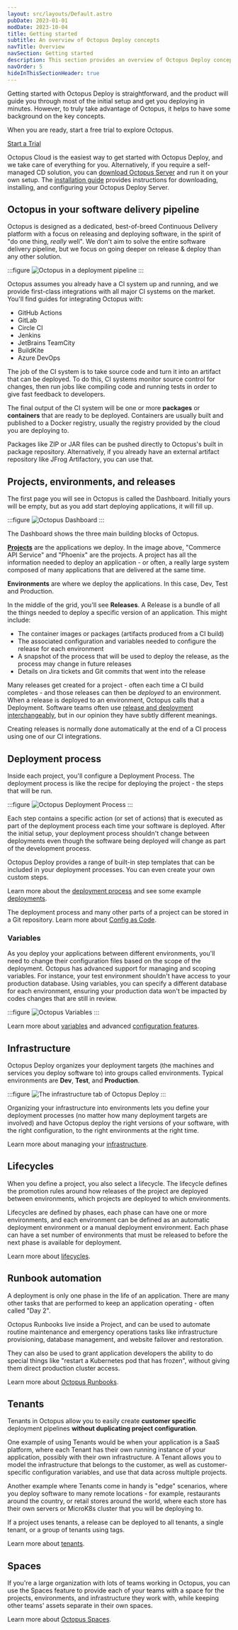 ```yaml
---
layout: src/layouts/Default.astro
pubDate: 2023-01-01
modDate: 2023-10-04
title: Getting started
subtitle: An overview of Octopus Deploy concepts
navTitle: Overview
navSection: Getting started
description: This section provides an overview of Octopus Deploy concepts and links to the relevant documentation, which explore the concepts further and guide you through implementing them with Octopus Cloud or your own self-hosted Octopus Server
navOrder: 5
hideInThisSectionHeader: true
---
```


Getting started with Octopus Deploy is straightforward, and the product will guide you through most of the initial setup and get you deploying in minutes. However, to truly take advantage of Octopus, it helps to have some background on the key concepts.

When you are ready, start a free trial to explore Octopus. 

<span><a class="button trial" href="https://octopus.com/start">Start a Trial</a></span>

Octopus Cloud is the easiest way to get started with Octopus Deploy, and we take care of everything for you. Alternatively, if you require a self-managed CD solution, you can [download Octopus Server](https://octopus.com/downloads) and run it on your own setup. The [installation guide](/docs/installation) provides instructions for downloading, installing, and configuring your Octopus Deploy Server.

## Octopus in your software delivery pipeline

Octopus is designed as a dedicated, best-of-breed Continuous Delivery platform with a focus on releasing and deploying software, in the spirit of "do one thing, _really_ well". We don't aim to solve the entire software delivery pipeline, but we focus on going deeper on release & deploy than any other solution.

:::figure
![Octopus in a deployment pipeline](/docs/getting-started/octopus-in-pipeline.png)
:::

Octopus assumes you already have a CI system up and running, and we provide first-class integrations with all major CI systems on the market. You'll find guides for integrating Octopus with:

- GitHub Actions
- GitLab
- Circle CI
- Jenkins
- JetBrains TeamCity
- BuildKite
- Azure DevOps

The job of the CI system is to take source code and turn it into an artifact that can be deployed. To do this, CI systems monitor source control for changes, then run jobs like compiling code and running tests in order to give fast feedback to developers. 

The final output of the CI system will be one or more **packages** or **containers** that are ready to be deployed. Containers are usually built and published to a Docker registry, usually the registry provided by the cloud you are deploying to.  

Packages like ZIP or JAR files can be pushed directly to Octopus's built in package repository. Alternatively, if you already have an external artifact repository like JFrog Artifactory, you can use that. 

## Projects, environments, and releases

The first page you will see in Octopus is called the Dashboard. Initially yours will be empty, but as you add start deploying applications, it will fill up.

:::figure
![Octopus Dashboard](/docs/getting-started/dashboard.png)
:::

The Dashboard shows the three main building blocks of Octopus. 

**[Projects](/docs/projects)** are the applications we deploy. In the image above, "Commerce API Service" and "Phoenix" are the projects. A project has all the information needed to deploy an application - or often, a really large system composed of many applications that are delivered at the same time. 

**Environments** are where we deploy the applications. In this case, Dev, Test and Production. 

In the middle of the grid, you'll see **Releases**. A Release is a bundle of all the things needed to deploy a specific version of an application. This might include:

- The container images or packages (artifacts produced from a CI build)
- The associated configuration and variables needed to configure the release for each environment
- A snapshot of the process that will be used to deploy the release, as the process may change in future releases
- Details on Jira tickets and Git commits that went into the release

Many releases get created for a project - often each time a CI build completes - and those releases can then be _deployed_ to an environment. When a release is deployed to an environment, Octopus calls that a Deployment. Software teams often use [release and deployment interchangeably](https://octopus.com/devops/continuous-delivery/deployments-vs-releases/), but in our opinion they have subtly different meanings.

Creating releases is normally done automatically at the end of a CI process using one of our CI integrations. 


## Deployment process

Inside each project, you'll configure a Deployment Process. The deployment process is like the recipe for deploying the project - the steps that will be run. 

:::figure
![Octopus Deployment Process](/docs/shared-content/concepts/images/deployment-process.png)
:::

Each step contains a specific action (or set of actions) that is executed as part of the deployment process each time your software is deployed. After the initial setup, your deployment process shouldn't change between deployments even though the software being deployed will change as part of the development process.

Octopus Deploy provides a range of built-in step templates that can be included in your deployment processes. You can even create your own custom steps.

Learn more about the [deployment process](/docs/projects/deployment-process/) and see some example [deployments](/docs/deployments).

The deployment process and many other parts of a project can be stored in a Git repository. Learn more about [Config as Code](/docs/projects/version-control).

### Variables

As you deploy your applications between different environments, you'll need to change their configuration files based on the scope of the deployment. Octopus has advanced support for managing and scoping variables. For instance, your test environment shouldn't have access to your production database. Using variables, you can specify a different database for each environment, ensuring your production data won't be impacted by codes changes that are still in review.

:::figure
![Octopus Variables](/docs/shared-content/concepts/images/variables.png)
:::

Learn more about [variables](/docs/projects/variables/) and advanced [configuration features](/docs/projects/steps/configuration-features).

## Infrastructure

Octopus Deploy organizes your deployment targets (the machines and services you deploy software to) into groups called environments. Typical environments are **Dev**, **Test**, and **Production**.

:::figure
![The infrastructure tab of Octopus Deploy](/docs/shared-content/concepts/images/infrastructure.png)
:::

Organizing your infrastructure into environments lets you define your deployment processes (no matter how many deployment targets are involved) and have Octopus deploy the right versions of your software, with the right configuration, to the right environments at the right time.

Learn more about managing your [infrastructure](/docs/infrastructure).

## Lifecycles

When you define a project, you also select a lifecycle. The lifecycle defines the promotion rules around how releases of the project are deployed between environments, which projects are deployed to which environments.

Lifecycles are defined by phases, each phase can have one or more environments, and each environment can be defined as an automatic deployment environment or a manual deployment environment. Each phase can have a set number of environments that must be released to before the next phase is available for deployment.

Learn more about [lifecycles](/docs/releases/lifecycles).

## Runbook automation

A deployment is only one phase in the life of an application. There are many other tasks that are performed to keep an application operating - often called "Day 2". 

Octopus Runbooks live inside a Project, and can be used to automate routine maintenance and emergency operations tasks like infrastructure provisioning, database management, and website failover and restoration. 

They can also be used to grant application developers the ability to do special things like "restart a Kubernetes pod that has frozen", without giving them direct production cluster access.

Learn more about [Octopus Runbooks](/docs/runbooks).

## Tenants

Tenants in Octopus allow you to easily create **customer specific** deployment pipelines **without duplicating project configuration**. 

One example of using Tenants would be when your application is a SaaS platform, where each Tenant has their own running instance of your application, possibly with their own infrastructure. A Tenant allows you to model the infrastructure that belongs to the customer, as well as customer-specific configuration variables, and use that data across multiple projects. 

Another example where Tenants come in handy is "edge" scenarios, where you deploy software to many remote locations - for example, restaurants around the country, or retail stores around the world, where each store has their own servers or MicroK8s cluster that you will be deploying to. 

If a project uses tenants, a release can be deployed to all tenants, a single tenant, or a group of tenants using tags. 

Learn more about [tenants](/docs/tenants).

## Spaces

If you're a large organization with lots of teams working in Octopus, you can use the Spaces feature to provide each of your teams with a space for the projects, environments, and infrastructure they work with, while keeping other teams' assets separate in their own spaces.

Learn more about [Octopus Spaces](/docs/administration/spaces).
